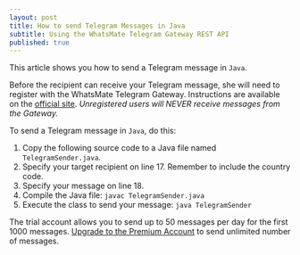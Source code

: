 ```yaml
---
layout: post
title: How to send Telegram Messages in Java
subtitle: Using the WhatsMate Telegram Gateway REST API
published: true
---
```


This article shows you how to send a Telegram message in `Java`.

Before the recipient can receive your Telegram message, she will need to register with the WhatsMate Telegram Gateway. Instructions are available on the [official site](http://www.whatsmate.net/telegram-gateway-api.html). *Unregistered users will NEVER receive messages from the Gateway.*


To send a Telegram message in `Java`, do this:

1. Copy the following source code to a Java file named `TelegramSender.java`.  <script src="https://gist.github.com/whatsmate/0a49b937c8190ce9a70f188bfb9212b3.js"></script>
2. Specify your target recipient on line 17. Remember to include the country code.
3. Specify your message on line 18.
4. Compile the Java file:  `javac TelegramSender.java`
5. Execute the class to send your message: `java TelegramSender`


The trial account allows you to send up to 50 messages per day for the first 1000 messages. [Upgrade to the Premium Account](http://www.whatsmate.net/telegram-gateway-subscribe.html) to send unlimited number of messages.

